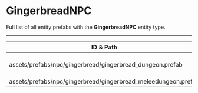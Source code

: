 # GingerbreadNPC
Full list of all <Badge type="warning" text="2"/> entity prefabs with the **GingerbreadNPC** entity type.

---
| ID & Path |
| --- |
| <Badge type="tip" text="2992757580"/> <br> assets/prefabs/npc/gingerbread/gingerbread_dungeon.prefab |
| <Badge type="tip" text="1172642608"/> <br> assets/prefabs/npc/gingerbread/gingerbread_meleedungeon.prefab |
